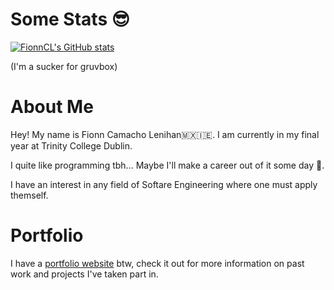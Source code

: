 # Some Stats 😎

[![FionnCL's GitHub stats](https://github-readme-stats.vercel.app/api?username=FionnCL&show_icons=true&theme=gruvbox)](https://github.com/anuraghazra/github-readme-stats)

(I'm a sucker for gruvbox)

# About Me

Hey! My name is Fionn Camacho Lenihan🇲🇽🇮🇪. I am currently in my final year at Trinity College Dublin.

I quite like programming tbh... Maybe I'll make a career out of it some day 🤔.

I have an interest in any field of Softare Engineering where one must apply themself.

# Portfolio

I have a [portfolio website](https://fionncl.web.app/) btw, check it out for more information on past work and projects I've taken part in.
